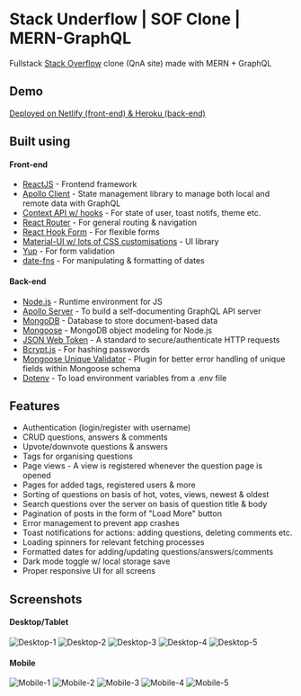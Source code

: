 # Stack Underflow | SOF Clone | MERN-GraphQL

Fullstack [Stack Overflow](https://stackoverflow.com/) clone (QnA site) made with MERN + GraphQL

## Demo

[Deployed on Netlify (front-end) & Heroku (back-end)](https://stackunderflow.netlify.app)

## Built using

#### Front-end

- [ReactJS](https://reactjs.org/) - Frontend framework
- [Apollo Client](https://www.apollographql.com/docs/react/) - State management library to manage both local and remote data with GraphQL
- [Context API w/ hooks](https://reactjs.org/docs/context.html) - For state of user, toast notifs, theme etc.
- [React Router](https://reactrouter.com/) - For general routing & navigation
- [React Hook Form](https://react-hook-form.com/) - For flexible forms
- [Material-UI w/ lots of CSS customisations](https://material-ui.com/) - UI library
- [Yup](https://github.com/jquense/yup) - For form validation
- [date-fns](https://date-fns.org/) - For manipulating & formatting of dates

#### Back-end

- [Node.js](https://nodejs.org/en/) - Runtime environment for JS
- [Apollo Server](https://www.apollographql.com/docs/apollo-server/) - To build a self-documenting GraphQL API server
- [MongoDB](https://www.mongodb.com/) - Database to store document-based data
- [Mongoose](https://mongoosejs.com/) - MongoDB object modeling for Node.js
- [JSON Web Token](https://jwt.io/) - A standard to secure/authenticate HTTP requests
- [Bcrypt.js](https://www.npmjs.com/package/bcryptjs) - For hashing passwords
- [Mongoose Unique Validator](https://www.npmjs.com/package/mongoose-unique-validator) - Plugin for better error handling of unique fields within Mongoose schema
- [Dotenv](https://www.npmjs.com/package/dotenv) - To load environment variables from a .env file

## Features

- Authentication (login/register with username)
- CRUD questions, answers & comments
- Upvote/downvote questions & answers
- Tags for organising questions
- Page views - A view is registered whenever the question page is opened
- Pages for added tags, registered users & more
- Sorting of questions on basis of hot, votes, views, newest & oldest
- Search questions over the server on basis of question title & body
- Pagination of posts in the form of "Load More" button
- Error management to prevent app crashes
- Toast notifications for actions: adding questions, deleting comments etc.
- Loading spinners for relevant fetching processes
- Formatted dates for adding/updating questions/answers/comments
- Dark mode toggle w/ local storage save
- Proper responsive UI for all screens

## Screenshots

#### Desktop/Tablet

![Desktop-1](https://github.com/amand33p/stack-underflow-mern-gql/blob/master/screenshots/desktop-1.png)
![Desktop-2](https://github.com/amand33p/stack-underflow-mern-gql/blob/master/screenshots/desktop-2.png)
![Desktop-3](https://github.com/amand33p/stack-underflow-mern-gql/blob/master/screenshots/desktop-3.png)
![Desktop-4](https://github.com/amand33p/stack-underflow-mern-gql/blob/master/screenshots/desktop-4.png)
![Desktop-5](https://github.com/amand33p/stack-underflow-mern-gql/blob/master/screenshots/desktop-5.png)

#### Mobile

![Mobile-1](https://github.com/amand33p/stack-underflow-mern-gql/blob/master/screenshots/mobile-1.png)
![Mobile-2](https://github.com/amand33p/stack-underflow-mern-gql/blob/master/screenshots/mobile-2.png)
![Mobile-3](https://github.com/amand33p/stack-underflow-mern-gql/blob/master/screenshots/mobile-3.png)
![Mobile-4](https://github.com/amand33p/stack-underflow-mern-gql/blob/master/screenshots/mobile-4.png)
![Mobile-5](https://github.com/amand33p/stack-underflow-mern-gql/blob/master/screenshots/mobile-5.png)
